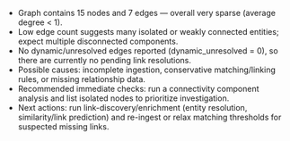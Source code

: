 - Graph contains 15 nodes and 7 edges — overall very sparse (average degree < 1).  
- Low edge count suggests many isolated or weakly connected entities; expect multiple disconnected components.  
- No dynamic/unresolved edges reported (dynamic_unresolved = 0), so there are currently no pending link resolutions.  
- Possible causes: incomplete ingestion, conservative matching/linking rules, or missing relationship data.  
- Recommended immediate checks: run a connectivity component analysis and list isolated nodes to prioritize investigation.  
- Next actions: run link-discovery/enrichment (entity resolution, similarity/link prediction) and re-ingest or relax matching thresholds for suspected missing links.